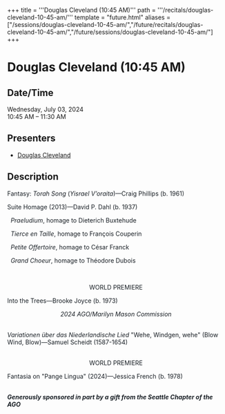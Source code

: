 +++
title = '''Douglas Cleveland (10:45 AM)'''
path = '''/recitals/douglas-cleveland-10-45-am/'''
template = "future.html"
aliases = ["/sessions/douglas-cleveland-10-45-am/","/future/recitals/douglas-cleveland-10-45-am/","/future/sessions/douglas-cleveland-10-45-am/"]
+++

<h1>Douglas Cleveland (10:45 AM)</h1>

<h2>Date/Time</h2>
<p>Wednesday, July 03, 2024<br>
10:45 AM – 11:30 AM</p>
<h2>Presenters</h2>
<ul>
<li><a href="/performers/douglas-cleveland/">Douglas Cleveland</a></li>
</ul>
<h2>Description</h2>

<div class="ag87-crtemvc-hsbk"><div class="css-vsf5of"><p style="text-align:left;" class="carina-rte-public-DraftStyleDefault-block"><span style="color: rgb(26,32,38);">Fantasy: <span style="font-style: italic;">Torah Song</span> (<span style="font-style: italic;">Yisrael V’oraita</span>)—Craig Phillips (b. 1961)</span><br></p><p style="text-align:left;" class="carina-rte-public-DraftStyleDefault-block"><span style="color: rgb(26,32,38);">Suite Homage (2013)—David P. Dahl (b. 1937)</span></p><p style="text-align:left;" class="carina-rte-public-DraftStyleDefault-block">&nbsp; <span style="color: rgb(26,32,38);"><span style="font-style: italic;">Praeludium</span>, homage to Dieterich Buxtehude</span></p><p style="text-align:left;" class="carina-rte-public-DraftStyleDefault-block">&nbsp; <span style="color: rgb(26,32,38);"><span style="font-style: italic;">Tierce en Taille</span>, homage to François Couperin</span></p><p style="text-align:left;" class="carina-rte-public-DraftStyleDefault-block">&nbsp; <span style="color: rgb(26,32,38);"><span style="font-style: italic;">Petite Offertoire</span>, homage to César Franck</span></p><p style="text-align:left;" class="carina-rte-public-DraftStyleDefault-block">&nbsp; <span style="color: rgb(26,32,38);"><span style="font-style: italic;">Grand Choeur</span>, homage to Théodore Dubois</span></p><p style="text-align:left;" class="carina-rte-public-DraftStyleDefault-block">&nbsp;</p><p style="text-align:center;" class="carina-rte-public-DraftStyleDefault-block"><span style="color: rgb(26,32,38);">WORLD PREMIERE</span></p><p style="text-align:left;" class="carina-rte-public-DraftStyleDefault-block"><span style="color: rgb(26,32,38);">Into the Trees—Brooke Joyce (b. 1973)</span></p><p style="text-align:center;" class="carina-rte-public-DraftStyleDefault-block"><span style="color: rgb(26,32,38);"><span style="font-style: italic;">2024 AGO/Marilyn Mason Commission</span></span></p><p style="text-align:left;" class="carina-rte-public-DraftStyleDefault-block"><br><span style="color: rgb(26,32,38);"><span style="font-style: italic;">Variationen über das Niederlandische Lied </span>"Wehe, Windgen, wehe" (Blow Wind, Blow)—Samuel Scheidt (1587-1654)</span></p><p style="text-align:center;" class="carina-rte-public-DraftStyleDefault-block"><br><span style="color: rgb(26,32,38);">WORLD PREMIERE</span></p><p style="text-align:left;" class="carina-rte-public-DraftStyleDefault-block"><span style="color: rgb(26,32,38);">Fantasia on "Pange Lingua" (2024)—Jessica French (b. 1978)</span></p><p style="text-align:left;" class="carina-rte-public-DraftStyleDefault-block"><br><span style="color: rgb(26,32,38);"><span style="font-weight: bold;"><span style="font-style: italic;">Generously sponsored in part by a gift from the Seattle Chapter of the AGO</span></span></span></p></div></div>


